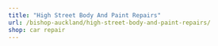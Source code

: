 ```yaml
---
title: "High Street Body And Paint Repairs"
url: /bishop-auckland/high-street-body-and-paint-repairs/
shop: car repair
---
```

